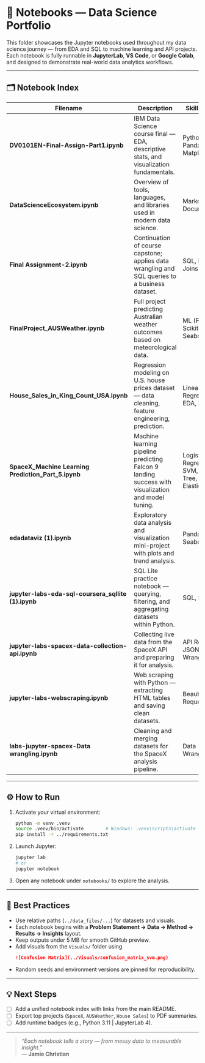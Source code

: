 # 📓 Notebooks — Data Science Portfolio

This folder showcases the Jupyter notebooks used throughout my data science journey — from EDA and SQL to machine learning and API projects.  
Each notebook is fully runnable in **JupyterLab**, **VS Code**, or **Google Colab**, and designed to demonstrate real-world data analytics workflows.

---

## 🗂 Notebook Index

| Filename | Description | Skills / Tools |
|-----------|--------------|----------------|
| **DV0101EN-Final-Assign-Part1.ipynb** | IBM Data Science course final — EDA, descriptive stats, and visualization fundamentals. | Python, Pandas, Matplotlib |
| **DataScienceEcosystem.ipynb** | Overview of tools, languages, and libraries used in modern data science. | Markdown, Documentation |
| **Final Assignment-2.ipynb** | Continuation of course capstone; applies data wrangling and SQL queries to a business dataset. | SQL, Pandas, Joins |
| **FinalProject_AUSWeather.ipynb** | Full project predicting Australian weather outcomes based on meteorological data. | ML (Pandas, Scikit-Learn, Seaborn) |
| **House_Sales_in_King_Count_USA.ipynb** | Regression modeling on U.S. house prices dataset — data cleaning, feature engineering, prediction. | Linear Regression, EDA, Matplotlib |
| **SpaceX_Machine Learning Prediction_Part_5.ipynb** | Machine learning pipeline predicting Falcon 9 landing success with visualization and model tuning. | Logistic Regression, SVM, Decision Tree, KNN, Elastic-Net |
| **edadataviz (1).ipynb** | Exploratory data analysis and visualization mini-project with plots and trend analysis. | Pandas, Seaborn |
| **jupyter-labs-eda-sql-coursera_sqllite (1).ipynb** | SQL Lite practice notebook — querying, filtering, and aggregating datasets within Python. | SQL, SQLite3 |
| **jupyter-labs-spacex-data-collection-api.ipynb** | Collecting live data from the SpaceX API and preparing it for analysis. | API Requests, JSON, Data Wrangling |
| **jupyter-labs-webscraping.ipynb** | Web scraping with Python — extracting HTML tables and saving clean datasets. | BeautifulSoup, Requests |
| **labs-jupyter-spacex-Data wrangling.ipynb** | Cleaning and merging datasets for the SpaceX analysis pipeline. | Data Wrangling, ETL |

---

## ⚙️ How to Run

1. Activate your virtual environment:
   ```bash
   python -m venv .venv
   source .venv/bin/activate        # Windows: .venv\Scripts\activate
   pip install -r ../requirements.txt
   ```
2. Launch Jupyter:
   ```bash
   jupyter lab
   # or
   jupyter notebook
   ```
3. Open any notebook under `notebooks/` to explore the analysis.

---

## 🧭 Best Practices

- Use relative paths (`../data_files/...`) for datasets and visuals.  
- Each notebook begins with a **Problem Statement → Data → Method → Results → Insights** layout.  
- Keep outputs under 5 MB for smooth GitHub preview.  
- Add visuals from the `Visuals/` folder using  
  ```markdown
  ![Confusion Matrix](../Visuals/confusion_matrix_svm.png)
  ```  
- Random seeds and environment versions are pinned for reproducibility.

---

## 💡 Next Steps

- [ ] Add a unified notebook index with links from the main README.  
- [ ] Export top projects (`SpaceX`, `AUSWeather`, `House Sales`) to PDF summaries.  
- [ ] Add runtime badges (e.g., Python 3.11 | JupyterLab 4).  

---

> *“Each notebook tells a story — from messy data to measurable insight.”*  
> — **Jamie Christian**
